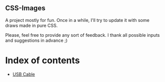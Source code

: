 ## CSS-Images

A project mostly for fun. Once in a while, I'll try to update it with some draws made in pure CSS.

Please, feel free to provide any sort of feedback. I thank all possible inputs and suggestions in advance ;)

# Index of contents

- [USB Cable](../master/USBCable)